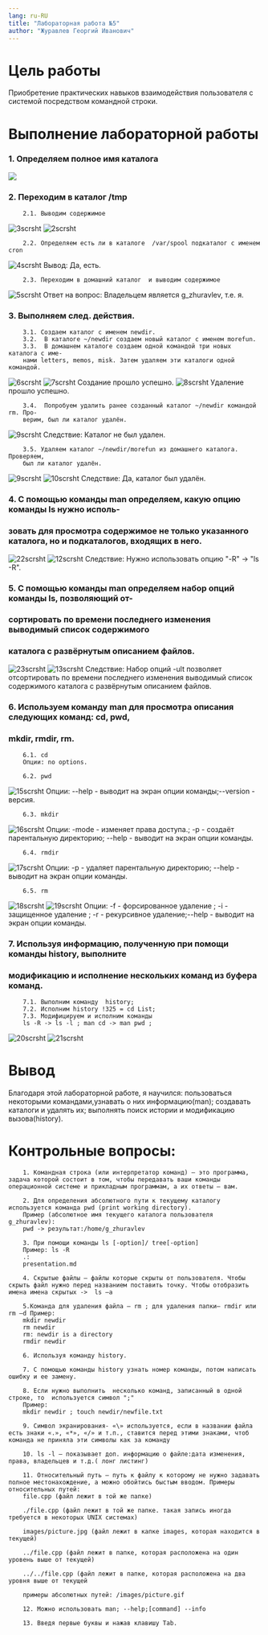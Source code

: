 ```yaml
---
lang: ru-RU
title: "Лабораторная работа №5"
author: "Журавлев Георгий Иванович"
---
```


# Цель работы
Приобретение практических навыков взаимодействия пользователя с системой посредством командной строки.

# Выполнение лабораторной работы

### 1. Определяем полное имя каталога
![](scrsht/1.jpg)

### 2. Переходим в каталог /tmp

        2.1. Выводим содержимое
![3scrsht](scrsht/3.jpg)
![2scrsht](scrsht/2.jpg)

        2.2. Определяем есть ли в каталоге  /var/spool подкаталог с именем cron
![4scrsht](scrsht/4.jpg)
        Вывод: Да, есть.

        2.3. Переходим в домашний каталог  и выводим содержимое
![5scrsht](scrsht/5.jpg)
        Ответ на вопрос: Владельцем является g_zhuravlev, т.е. я.

### 3. Выполняем след. действия.

        3.1. Создаем каталог с именем newdir.
        3.2.  В каталоге ~/newdir создаем новый каталог с именем morefun.
        3.3.  В домашнем каталоге создаем одной командой три новых каталога с име-
        нами letters, memos, misk. Затем удаляем эти каталоги одной командой.
![6scrsht](scrsht/6.jpg)
![7scrsht](scrsht/7.jpg)
        Создание прошло успешно.
![8scrsht](scrsht/8.jpg)
        Удаление прошло успешно.

        3.4.  Попробуем удалить ранее созданный каталог ~/newdir командой rm. Про-
        верим, был ли каталог удалён.
![9scrsht](scrsht/9.jpg)
        Следствие: Каталог не был удален.

        3.5. Удаляем каталог ~/newdir/morefun из домашнего каталога. Проверяем,
        был ли каталог удалён.
![9scrsht](scrsht/9.jpg)
![10scrsht](scrsht/10.jpg)
        Следствие: Да, каталог был удалён.

### 4. С помощью команды man определяем, какую опцию команды ls нужно исполь-
###    зовать для просмотра содержимое не только указанного каталога, но  и подкаталогов, входящих в него.
![22scrsht](scrsht/22.jpg)
![12scrsht](scrsht/12.jpg)
        Следствие: Нужно использовать опцию "-R" -> "ls -R".

### 5.  С помощью команды man определяем набор опций команды ls, позволяющий от-
###     сортировать по времени последнего изменения выводимый список содержимого
###     каталога с развёрнутым описанием файлов.
![23scrsht](scrsht/23.jpg)
![13scrsht](scrsht/13.jpg)
        Следствие: Набор опций -ult позволяет отсортировать по времени последнего изменения выводимый список содержимого каталога с развёрнутым описанием файлов.

### 6. Используем команду man для просмотра описания следующих команд: cd, pwd,
###    mkdir, rmdir, rm.
        6.1. cd
        Опции: no options.

        6.2. pwd
![15scrsht](scrsht/15.jpg)
        Опции: --help -  выводит на экран опции команды;--version - версия.

        6.3. mkdir
![16scrsht](scrsht/16.jpg)
        Опции: -mode - изменяет права доступа.; -p - создаёт парентальную директорию; --help - выводит на экран опции команды.

        6.4. rmdir
![17scrsht](scrsht/17.jpg)
        Опции: -p - удаляет парентальную директорию; --help - выводит на экран опции команды.

        6.5. rm
![18scrsht](scrsht/18.jpg)
![19scrsht](scrsht/19.jpg)
        Опции: -f - форсированное удаление ; -i - защищенное удаление ; -r - рекурсивное удаление;--help - выводит на экран опции команды.

### 7. Используя информацию, полученную при помощи команды history, выполните
### модификацию и исполнение нескольких команд из буфера команд.

        7.1. Выполним команду  history;  
        7.2. Исполним history !325 = cd List;
        7.3. Модифицируем и исполним команды
        ls -R -> ls -l ; man cd -> man pwd ;
![20scrsht](scrsht/20.jpg)
![21scrsht](scrsht/21.jpg)

# Вывод
Благодаря этой лабораторной работе, я научился: пользоваться некоторыми командами,узнавать о них информацию(man); создавать каталоги и удалять их; выполнять поиск истории и модификацию вызова(history).

# Контрольные вопросы:

        1. Командная строка (или интерпретатор команд) — это программа, задача которой состоит в том, чтобы передавать ваши команды операционной системе и прикладным программам, а их ответы — вам.

        2. Для определения абсолютного пути к текущему каталогу используется команда pwd (print working directory).
        Пример (абсолютное имя текущего каталога пользователя g_zhuravlev):
        pwd -> результат:/home/g_zhuravlev

        3. При помощи команды ls [-option]/ tree[-option]
        Пример: ls -R                        
        .:
        presentation.md

        4. Скрытые файлы — файлы которые скрыты от пользователя. Чтобы скрыть файл нужно перед названием поставить точку. Чтобы отобразить имена имена скрытых ->  ls –a

        5.Команда для удаления файла — rm ; для удаления папки— rmdir или rm –d Пример:
        mkdir newdir
        rm newdir
        rm: newdir is a directory
        rmdir newdir

        6. Используя команду history.

        7. С помощью команды history узнать номер команды, потом написать ошибку и ее замену.

        8. Если нужно выполнить  несколько команд, записанный в одной строке, то  используется символ ";"
        Пример:
        mkdir newdir ; touch newdir/newfile.txt

        9. Символ экранирования- «\» используется, если в названии файла есть знаки «.», «*», «/» и т.п., ставится перед этими знаками, чтоб команда не приняла эти символы как за команду

        10. ls -l — показывает доп. информацию о файле:дата изменения, права, владельцев и т.д.( лонг листинг)

        11. Относительный путь — путь к файлу к которому не нужно задавать полное местонахождение, а можно обойтись быстым вводом. Примеры относительных путей:
        file.сpp (файл лежит в той же папке)

        ./file.cpp (файл лежит в той же папке. такая запись иногда требуется в некоторых UNIX системах)

        images/picture.jpg (файл лежит в капке images, которая находится в текущей)

        ../file.cpp (файл лежит в папке, которая расположена на один уровень выше от текущей)

        ../../file.cpp (файл лежит в папке, которая расположена на два уровня выше от текущей

        примеры абсолютных путей: /images/picture.gif

        12. Можно использовать man; --help;[command] --info

        13. Введя первые буквы и нажав клавишу Tab.
